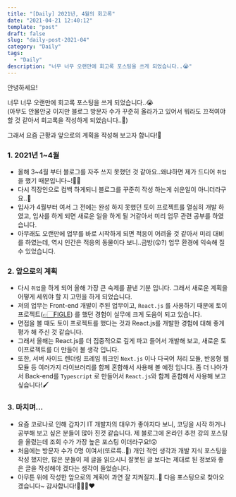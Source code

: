 ```yaml
---
title: "[Daily] 2021년, 4월의 회고록"
date: "2021-04-21 12:40:12"
template: "post"
draft: false
slug: "daily-post-2021-04"
category: "Daily"
tags:
  - "Daily"
description: "너무 너무 오랜만에 회고록 포스팅을 쓰게 되었습니다..😭"
---
```


안녕하세요!

너무 너무 오랜만에 회고록 포스팅을 쓰게 되었습니다..😭  
(아무도 안물안궁 이지만 블로그 방문자 수가 꾸준히 올라가고 있어서 뭐라도 끄적여야 할 것 같아서 회고록을 작성하게 되었습니다..📝)  

그래서 요즘 근황과 앞으로의 계획을 작성해 보고자 합니다!🐥


### 1. 2021년 1~4월
- 올해 3~4월 부터 블로그를 자주 쓰지 못했던 것 같아요..왜냐하면 제가 드디어 `취업`을 했기 때문입니다~!✌🏻
- 다시 직장인으로 컴백 하게되니 블로그를 꾸준히 작성 하는게 쉬운일이 아니더라구요..🥶
- 입사가 4월부터 여서 그 전에는 완성 하지 못했던 토이 프로젝트를 열심히 개발 하였고, 입사를 하게 되면 새로운 일을 하게 될 거같아서 미리 업무 관련 공부를 하였습니다.
- 아무래도 오랜만에 업무를 바로 시작하게 되면 적응이 어려울 것 같아서 미리 대비를 하였는데, 역시 인간은 적응의 동물이다 보니..금방(😲?) 업무 환경에 익숙해 질 수 있었습니다.


### 2. 앞으로의 계획
- 다시 `취업`을 하게 되어 올해 가장 큰 숙제를 끝낸 기분 입니다. 그래서 새로운 계획을 어떻게 세워야 할 지 고민을 하게 되었습니다.
- 저의 업무는 Front-end 개발이 주된 업무이고, `React.js` 를 사용하기 때문에 토이 프로젝트([👉🏻FIGLE](https://shinsangeun.github.io/posts/toyProject/figle-3)) 를 했던 경험이 실무에 크게 도움이 되고 있습니다.
- 면접을 볼 때도 토이 프로젝트를 했다는 것과 React.js를 개발한 경험에 대해 좋게 평가 해 주신 것 같습니다.
- 그래서 올해는 React.js를 더 집중적으로 깊게 파고 들어서 개발해 보고, 새로운 토이프로젝트를 더 만들어 볼 생각 입니다.
- 또한, 서버 사이드 렌더링 프레임 워크인 `Next.js` 이나 다국어 처리 모듈, 반응형 웹 모듈 등 여러가지 라이브러리를 함께 혼합해서 사용해 볼 예정 입니다. 좀 더 나아가서 Back-end를 `Typescript` 로 만들어서 `React.js`와 함께 혼합해서 사용해 보고 싶습니다!🖌


### 3. 마치며...
- 요즘 코로나로 인해 갑자기 IT 개발자의 대우가 좋아지다 보니, 코딩을 시작 하거나 공부해 보고 싶은 분들이 많아 진것 같습니다. 제 블로그에 온라인 추천 강의 포스팅을 올렸는데 조회 수가 가장 높은 포스팅 이더라구요!😲
- 처음에는 방문자 수가 0명 이여서(또르륵..🥲) 개인 적인 생각과 개발 지식 포스팅을 작성 했지만, 많은 분들이 제 글을 읽으시니 잘못된 글 보다는 제대로 된 정보와 좋은 글을 작성해야 겠다는 생각이 들었습니다.
- 아무튼 위에 작성한 앞으로의 계획이 과연 잘 지켜질지..🤔 다음 포스팅으로 찾아오겠습니다~ 감사합니다!🙇🏻‍♀️❤️  


